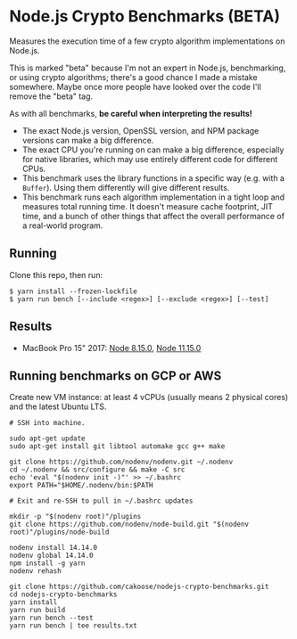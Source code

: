 # Node.js Crypto Benchmarks (BETA)

Measures the execution time of a few crypto algorithm implementations on Node.js.

This is marked "beta" because I'm not an expert in Node.js, benchmarking, or using crypto algorithms; there's a good chance I made a mistake somewhere.  Maybe once more people have looked over the code I'll remove the "beta" tag.

As with all benchmarks, **be careful when interpreting the results!**
- The exact Node.js version, OpenSSL version, and NPM package versions can make a big difference.
- The exact CPU you're running on can make a big difference, especially for native libraries, which may use entirely different code for different CPUs.
- This benchmark uses the library functions in a specific way (e.g. with a `Buffer`).  Using them differently will give different results.
- This benchmark runs each algorithm implementation in a tight loop and measures total running time.  It doesn't measure cache footprint, JIT time, and a bunch of other things that affect the overall performance of a real-world program.

## Running

Clone this repo, then run:

```
$ yarn install --frozen-lockfile
$ yarn run bench [--include <regex>] [--exclude <regex>] [--test]
```

## Results

- MacBook Pro 15" 2017: [Node 8.15.0](results/Node-8.15.0-MacBook-Pro-15-2017.txt), [Node 11.15.0](results/Node-11.15.0-MacBook-Pro-15-2017.txt)

## Running benchmarks on GCP or AWS

Create new VM instance: at least 4 vCPUs (usually means 2 physical cores) and the latest Ubuntu LTS.

```
# SSH into machine.

sudo apt-get update
sudo apt-get install git libtool automake gcc g++ make

git clone https://github.com/nodenv/nodenv.git ~/.nodenv
cd ~/.nodenv && src/configure && make -C src
echo 'eval "$(nodenv init -)"' >> ~/.bashrc
export PATH="$HOME/.nodenv/bin:$PATH

# Exit and re-SSH to pull in ~/.bashrc updates

mkdir -p "$(nodenv root)"/plugins
git clone https://github.com/nodenv/node-build.git "$(nodenv root)"/plugins/node-build

nodenv install 14.14.0
nodenv global 14.14.0
npm install -g yarn
nodenv rehash

git clone https://github.com/cakoose/nodejs-crypto-benchmarks.git
cd nodejs-crypto-benchmarks
yarn install
yarn run build
yarn run bench --test
yarn run bench | tee results.txt
```
